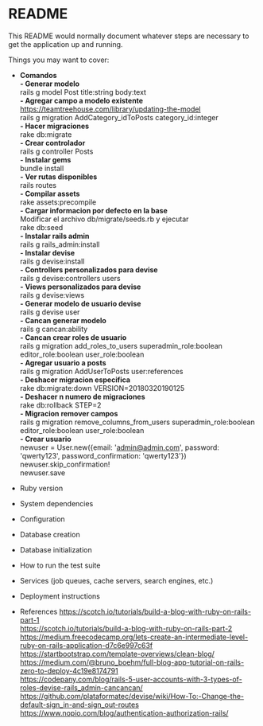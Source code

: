 # README

This README would normally document whatever steps are necessary to get the
application up and running.

Things you may want to cover:

* **Comandos**  
**- Generar modelo**  
rails g model Post title:string body:text  
**- Agregar campo a modelo existente**  
https://teamtreehouse.com/library/updating-the-model  
rails g migration AddCategory_idToPosts category_id:integer  
**- Hacer migraciones**  
rake db:migrate  
**- Crear controlador**  
rails g controller Posts  
**- Instalar gems**  
bundle install  
**- Ver rutas disponibles**  
rails routes  
**- Compilar assets**  
rake assets:precompile  
**- Cargar informacion por defecto en la base**  
Modificar el archivo db/migrate/seeds.rb y ejecutar  
rake db:seed  
**- Instalar rails admin**  
rails g rails_admin:install  
**- Instalar devise**  
rails g devise:install  
**- Controllers personalizados para devise**  
rails g devise:controllers users  
**- Views personalizados para devise**  
rails g devise:views   
**- Generar modelo de usuario devise**  
rails g devise user  
**- Cancan generar modelo**  
rails g cancan:ability  
**- Cancan crear roles de usuario**  
rails g migration add_roles_to_users superadmin_role:boolean editor_role:boolean user_role:boolean  
**- Agregar usuario a posts**  
rails g migration AddUserToPosts user:references  
**- Deshacer migracion especifica**  
rake db:migrate:down VERSION=20180320190125  
**- Deshacer n numero de migraciones**  
rake db:rollback STEP=2  
**- Migracion remover campos**  
rails g migration remove_columns_from_users superadmin_role:boolean editor_role:boolean user_role:boolean    
**- Crear usuario**  
newuser = User.new({email: 'admin@admin.com', password: 'qwerty123', password_confirmation: 'qwerty123'})  
newuser.skip_confirmation!  
newuser.save  

* Ruby version

* System dependencies

* Configuration

* Database creation

* Database initialization

* How to run the test suite

* Services (job queues, cache servers, search engines, etc.)

* Deployment instructions

* References
https://scotch.io/tutorials/build-a-blog-with-ruby-on-rails-part-1  
https://scotch.io/tutorials/build-a-blog-with-ruby-on-rails-part-2  
https://medium.freecodecamp.org/lets-create-an-intermediate-level-ruby-on-rails-application-d7c6e997c63f  
https://startbootstrap.com/template-overviews/clean-blog/  
https://medium.com/@bruno_boehm/full-blog-app-tutorial-on-rails-zero-to-deploy-4c19e8174791  
https://codepany.com/blog/rails-5-user-accounts-with-3-types-of-roles-devise-rails_admin-cancancan/  
https://github.com/plataformatec/devise/wiki/How-To:-Change-the-default-sign_in-and-sign_out-routes  
https://www.nopio.com/blog/authentication-authorization-rails/  



